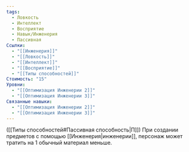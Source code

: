 ```yaml
---
tags:
  - Ловкость
  - Интеллект
  - Восприятие
  - Навык/Инженерия
  - Пассивная
Ссылки:
  - "[[Инженерия]]"
  - "[[Ловкость]]"
  - "[[Интеллект]]"
  - "[[Восприятие]]"
  - "[[Типы способностей]]"
Стоимость: "15"
Уровни:
  - "[[Оптимизация Инженерии 2]]"
  - "[[Оптимизация Инженерии 3]]"
Связанные навыки:
  - "[[Оптимизация Инженерии 2]]"
  - "[[Оптимизация Инженерии 3]]"
---
```

([[Типы способностей#Пассивная способность|П]]) При создании предметов с помощью [[Инженерия|инженерии]], персонаж может тратить на 1 обычный материал меньше. 